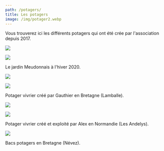 ```yaml
---
path: /potagers/
title: Les potagers
image: /img/potager2.webp
---
```


Vous trouverez ici les différents potagers qui ont été crée par l'association depuis 2017.

![](/img/photo-1er-page.jpg)

![](/img/potager.webp)

Le jardin Meudonnais à l'hiver 2020.

![](/img/130891546_151426039657313_1623318123570004091_n.jpg)

![](/img/130934817_407549747262666_6399146321865681588_n.jpg)

Potager vivrier créé par Gauthier en Bretagne (Lamballe).

![](/img/potager-mesnil-avril-2021.jpg)

![](/img/zone-de-culture-printemps-2020-3-.jpg)

Potager vivrier créé et exploité par Alex en Normandie (Les Andelys).

![](/img/pota-kermen-2.jpg)

Bacs potagers en Bretagne (Névez).

![]()
